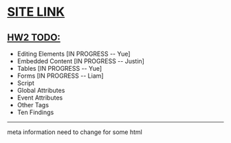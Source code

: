 # [SITE LINK](https://teamtracker-df799.firebaseapp.com)

## [HW2 TODO:](http://classes.pint.com/cse134b/homework/hw2.html)
- Editing Elements [IN PROGRESS -- Yue]
- Embedded Content [IN PROGRESS -- Justin]
- Tables [IN PROGRESS -- Yue]
- Forms [IN PROGRESS -- Liam]
- Script
- Global Attributes
- Event Attributes
- Other Tags
- Ten Findings
------------------------------------------
meta information need to change for some html
